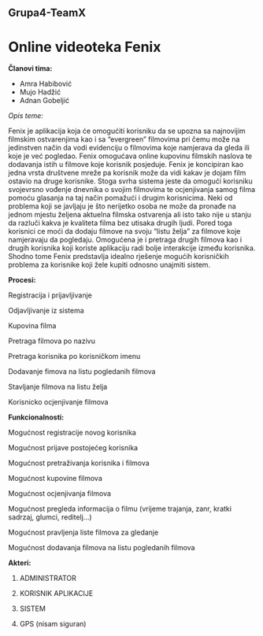 ﻿## Grupa4-TeamX
# Online videoteka Fenix 
**Članovi tima:**
* Amra Habibović
* Mujo Hadžić
* Adnan Gobeljić

*Opis teme:*

Fenix je aplikacija koja će omogućiti korisniku da se upozna sa najnovijim filmskim ostvarenjima kao i sa “evergreen” filmovima pri čemu može na jedinstven način da vodi evidenciju o filmovima koje namjerava da gleda ili koje je već pogledao. Fenix omogućava online kupovinu filmskih naslova te dodavanja istih u filmove koje korisnik posjeduje. Fenix je koncipiran kao jedna vrsta društvene mreže pa korisnik može da vidi kakav je dojam film ostavio na druge korisnike. Stoga svrha sistema jeste da omogući korisniku svojevrsno vođenje dnevnika o svojim filmovima te ocjenjivanja samog filma pomoću glasanja na taj način pomažući i drugim korisnicima. Neki od problema koji se javljaju je što nerijetko osoba ne može da pronađe na jednom mjestu željena aktuelna filmska ostvarenja ali isto tako nije u stanju da razluči kakva je kvaliteta filma bez utisaka drugih ljudi.  Pored toga korisnici ce moći da dodaju filmove na svoju “listu želja” za filmove koje namjeravaju da pogledaju. Omogućena je i pretraga drugih filmova kao i drugih korisnika koji koriste aplikaciju radi bolje interakcije između korisnika. Shodno tome Fenix predstavlja idealno rješenje mogućih korisničkih problema za korisnike koji žele kupiti odnosno unajmiti sistem.

****Procesi:****


Registracija i prijavljivanje

Odjavljivanje iz sistema

Kupovina filma
 
Pretraga filmova po nazivu

Pretraga korisnika po korisničkom imenu

Dodavanje fimova na listu pogledanih filmova

Stavljanje filmova na listu želja

Korisnicko ocjenjivanje filmova

****Funkcionalnosti:****

Mogućnost registracije novog korisnika

Mogućnost prijave postojećeg korisnika

Mogućnost pretraživanja korisnika i filmova

Mogućnost kupovine filmova

Mogućnost ocjenjivanja filmova

Mogućnost pregleda informacija o filmu (vrijeme trajanja, zanr, kratki sadrzaj, glumci, reditelj...)

Mogućnost pravljenja liste filmova za gledanje

Mogućnost dodavanja filmova na listu pogledanih filmova

****Akteri:****

1. ADMINISTRATOR

2. KORISNIK APLIKACIJE

3. SISTEM

4. GPS (nisam siguran)

 

